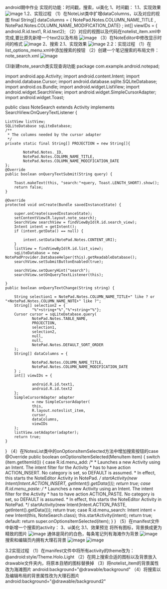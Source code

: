 android期中作业
实现的功能：时间戳，搜索，ui美化
1、时间戳：
1.1、实现效果
 ![image](https://github.com/user-attachments/assets/2cb013e1-a8ba-4349-bd4e-0a5ede80dd37)
1.2、实现过程
（1）在NoteList类中扩增dataColumns，以及对应的视图
final String[] dataColumns = {
             NotePad.Notes.COLUMN_NAME_TITLE , NotePad.Notes.COLUMN_NAME_MODIFICATION_DATE} ;
int[] viewIDs = {
             android.R.id.text1, R.id.text2};
（2）对应的视图以及代码在notelist_item.xml中完成,要比原先新增一个text2以及布局
 ![image](https://github.com/user-attachments/assets/89d21a9e-da4d-43ef-9910-c48f4b6fe36b)
（3）在NoteEditor中修改显示时间的格式
![image](https://github.com/user-attachments/assets/6c89232a-b2aa-4ade-91d5-129676b1effd)
2、搜索
2.1、实现效果 
 ![image](https://github.com/user-attachments/assets/ac0cdd52-fe75-4df8-9c06-9e18096b8bb6)
2.2：实现过程
（1）在list_options_menu.xml中添加搜索的按钮
<item
        android:id="@+id/menu_search"
        android:icon="@drawable/ic_menu_search"
        android:title="@string/menu_search"
        android:showAsAction="always" />
（2）创建一个笔记搜索的布局文件：note_search.xml
![image](https://github.com/user-attachments/assets/83b5ac4b-03e5-416e-a4e5-aff3642e6730)

(3)新建note_search类实现查询功能
package com.example.android.notepad;

import android.app.Activity;
import android.content.Intent;
import android.database.Cursor;
import android.database.sqlite.SQLiteDatabase;
import android.os.Bundle;
import android.widget.ListView;
import android.widget.SearchView;
import android.widget.SimpleCursorAdapter;
import android.widget.Toast;

public class NoteSearch extends Activity implements SearchView.OnQueryTextListener
{

    ListView listView;
    SQLiteDatabase sqLiteDatabase;
    /**
     * The columns needed by the cursor adapter
     */
    private static final String[] PROJECTION = new String[]{

            NotePad.Notes._ID, 
            NotePad.Notes.COLUMN_NAME_TITLE, 
            NotePad.Notes.COLUMN_NAME_MODIFICATION_DATE
    };
    @Override
    public boolean onQueryTextSubmit(String query) {

        Toast.makeText(this, "search:"+query, Toast.LENGTH_SHORT).show();
        return false;
    }

    @Override
    protected void onCreate(Bundle savedInstanceState) {

        super.onCreate(savedInstanceState);
        setContentView(R.layout.note_search);
        SearchView searchView = findViewById(R.id.search_view);
        Intent intent = getIntent();
        if (intent.getData() == null) {

            intent.setData(NotePad.Notes.CONTENT_URI);
        }
        listView = findViewById(R.id.list_view);
        sqLiteDatabase = new NotePadProvider.DatabaseHelper(this).getReadableDatabase();
        searchView.setSubmitButtonEnabled(true);
        
        searchView.setQueryHint("search");
        searchView.setOnQueryTextListener(this);

    }
    public boolean onQueryTextChange(String string) {

        String selection1 = NotePad.Notes.COLUMN_NAME_TITLE+" like ? or "+NotePad.Notes.COLUMN_NAME_NOTE+" like ?";
        String[] selection2 = {
                "%"+string+"%","%"+string+"%"};
        Cursor cursor = sqLiteDatabase.query(
                NotePad.Notes.TABLE_NAME,
                PROJECTION, 
                selection1,
                selection2, 
                null,          
                null,          
                NotePad.Notes.DEFAULT_SORT_ORDER 
        );
        String[] dataColumns = {

                NotePad.Notes.COLUMN_NAME_TITLE,
                NotePad.Notes.COLUMN_NAME_MODIFICATION_DATE
        } ;
        int[] viewIDs = {

                android.R.id.text1,
                android.R.id.text2
        };
        SimpleCursorAdapter adapter
                = new SimpleCursorAdapter(
                this,                      
                R.layout.noteslist_item,         
                cursor,                         
                dataColumns,
                viewIDs
        );
        listView.setAdapter(adapter);
        return true;
    }
}
（4）在NotesList类中的onOptionsItemSelected方法中增加搜索按钮的case
@Override
public boolean onOptionsItemSelected(MenuItem item) {
    switch (item.getItemId()) {
    case R.id.menu_add:
      /*
       * Launches a new Activity using an Intent. The intent filter for the Activity
       * has to have action ACTION_INSERT. No category is set, so DEFAULT is assumed.
       * In effect, this starts the NoteEditor Activity in NotePad.
       */
       startActivity(new Intent(Intent.ACTION_INSERT, getIntent().getData()));
       return true;
    case R.id.menu_paste:
      /*
       * Launches a new Activity using an Intent. The intent filter for the Activity
       * has to have action ACTION_PASTE. No category is set, so DEFAULT is assumed.
       * In effect, this starts the NoteEditor Activity in NotePad.
       */
      startActivity(new Intent(Intent.ACTION_PASTE, getIntent().getData()));
      return true;
        case R.id.menu_search:
            Intent intent = new Intent(this, NoteSearch.class);
            this.startActivity(intent);
            return true;
    default:
        return super.onOptionsItemSelected(item);
    }
}
（5）在manifest文件中新增一个搜索的activity：<activity android:name=".NoteSearch" 
    android:label="@string/search_note"
    android:theme="@android:style/Theme.Holo.Light"/>
3、ui美化
3.1、效果预览
将所有图标，背景换成更为精致的图片
 ![image](https://github.com/user-attachments/assets/6bf19192-58ef-4266-9f4e-18524b9c8894)
通体是简约的白色，每条笔记列有海滩作为背景
![image](https://github.com/user-attachments/assets/304ac756-723b-4d53-9643-4c9dd63797d1)
搜索和编辑页内拥有大理石背景
 ![image](https://github.com/user-attachments/assets/6e14b5e0-8583-4c67-a634-52ae93321fca)
![image](https://github.com/user-attachments/assets/f70f2b50-a7e1-4b4b-a401-a9ac6cc275f7)

3.2实现过程
（1）在manifest文件中将所有activity的theme改为：@android:style/Theme.Holo.Light
（2）在网上搜索合适的图标以及背景放入drawable文件夹内，将原本丑陋的图标替换掉
（3）将notelist_item的背景属性改为海滩图片
android:background="@drawable/background"
（4）将搜索以及编辑布局的背景属性改为大理石图片
android:background="@drawable/background2"




